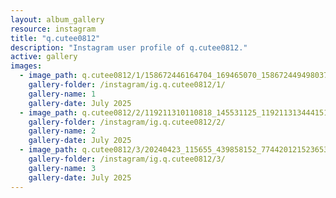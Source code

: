 ```yaml
---
layout: album_gallery
resource: instagram
title: "q.cutee0812"
description: "Instagram user profile of q.cutee0812."
active: gallery
images:
  - image_path: q.cutee0812/1/158672446164704_169465070_158672449498037_4593768615840575763_n.jpg
    gallery-folder: /instagram/ig.q.cutee0812/1/
    gallery-name: 1
    gallery-date: July 2025
  - image_path: q.cutee0812/2/119211310110818_145531125_119211313444151_6020614753783629405_n.jpg
    gallery-folder: /instagram/ig.q.cutee0812/2/
    gallery-name: 2
    gallery-date: July 2025
  - image_path: q.cutee0812/3/20240423_115655_439858152_774420121523653_1041038013274708142_n.jpg
    gallery-folder: /instagram/ig.q.cutee0812/3/
    gallery-name: 3
    gallery-date: July 2025
---
```

